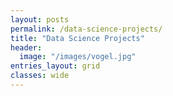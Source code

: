 ```yaml
---
layout: posts
permalink: /data-science-projects/
title: "Data Science Projects"
header:
  image: "/images/vogel.jpg"
entries_layout: grid
classes: wide
---
```


